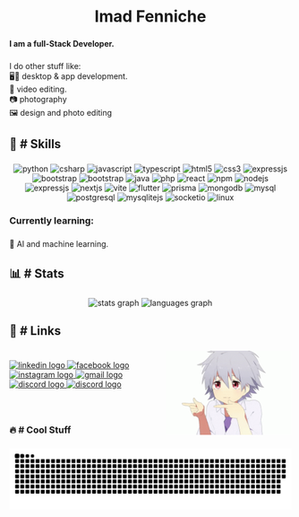 <h1 align="center">Imad Fenniche</h1>

###

<h4 align="left">I am a full-Stack Developer.</h4>

###

<p align="left">I do other stuff like:<br>🖥️📱 desktop & app development.<br>🎥 video editing.<br>📷 photography<br>🖼️ design and photo editing</p> 

###

<!---<h2>⌛ # Currently In Progress...</h2>

###


###--->

<h2 align="left">🌟 # Skills</h2>

###

<div align="center">
  <img src="https://img.shields.io/badge/python-yellowgreen?logo=python&logoColor=white&style=for-the-badge" width="fit-content" height="45px" alt="python"  />
  <img src="https://img.shields.io/badge/csharp-%239B4993?logo=csharp&logoColor=white&style=for-the-badge" width="fit-content" height="45px" alt="csharp"  />
  <img src="https://img.shields.io/badge/javascript-yellow?logo=javascript&logoColor=white&style=for-the-badge" width="fit-content" height="45px" alt="javascript"  />
  <img src="https://img.shields.io/badge/typescript-%23007ACC.svg?style=for-the-badge&logo=typescript&logoColor=white" width="fit-content" height="45px" alt="typescript"  />
  <img src="https://img.shields.io/badge/html-red?logo=html5&logoColor=white&style=for-the-badge" width="fit-content" height="45px" alt="html5"  />
  <img src="https://img.shields.io/badge/css-%23264de4?logo=css3&logoColor=white&style=for-the-badge" width="fit-content" height="45px" alt="css3"  />
  <img src="https://img.shields.io/badge/tailwindcss-%2338B2AC.svg?style=for-the-badge&logo=tailwind-css&logoColor=white" width="fit-content" height="45px" alt="expressjs"  />
  <img src="https://img.shields.io/badge/bootstrap-%238511FA.svg?style=for-the-badge&logo=bootstrap&logoColor=white" width="fit-content" height="45px" alt="bootstrap"  />
  <img src="https://img.shields.io/badge/Material%20UI-007FFF?style=for-the-badge&logo=mui&logoColor=white" width="fit-content" height="45px" alt="bootstrap"  />
  <img src="https://img.shields.io/badge/java-%23ED8B00.svg?style=for-the-badge&logo=openjdk&logoColor=white" width="fit-content" height="45px" alt="java"  />
  <img src="https://img.shields.io/badge/php-%23474A8A?logo=php&logoColor=white&style=for-the-badge" width="fit-content" height="45px" alt="php"  />
  <img src="https://img.shields.io/badge/react-%2361DBFB?logo=react&logoColor=white&style=for-the-badge" width="fit-content" height="45px" alt="react"  />
  <img src="https://img.shields.io/badge/npm-CB3837?style=for-the-badge&logo=npm&logoColor=white" width="fit-content" height="45px" alt="npm"  />
  <img src="https://img.shields.io/badge/node-darkgreen?logo=node.js&logoColor=white&style=for-the-badge" width="fit-content" height="45px" alt="nodejs"  />
  <img src="https://img.shields.io/badge/Express.js-grey?logo=express&logoColor=white&style=for-the-badge" width="fit-content" height="45px" alt="expressjs"  />
  <img src="https://img.shields.io/badge/Next-black?style=for-the-badge&logo=next.js&logoColor=white" width="fit-content" height="45px" alt="nextjs"  />
  <img src="https://img.shields.io/badge/Vite-B73BFE?style=for-the-badge&logo=vite&logoColor=FFD62E" width="fit-content" height="45px" alt="vite"  />
  <img src="https://img.shields.io/badge/flutter-08589c?style=for-the-badge&logo=flutter&logoColor=1fbcfd" width="fit-content" height="45px" alt="flutter"  />
  <img src="https://img.shields.io/badge/Prisma-3982CE?style=for-the-badge&logo=Prisma&logoColor=white" width="fit-content" height="45px" alt="prisma"  />
  <img src="https://img.shields.io/badge/MongoDB-%234ea94b.svg?style=for-the-badge&logo=mongodb&logoColor=white" width="fit-content" height="45px" alt="mongodb"  />
  <img src="https://img.shields.io/badge/mysql-%2300f.svg?style=for-the-badge&logo=mysql&logoColor=white" width="fit-content" height="45px" alt="mysql"  />
  <img src="https://img.shields.io/badge/postgres-%23316192.svg?style=for-the-badge&logo=postgresql&logoColor=white" width="fit-content" height="45px" alt="postgresql"  />
  <img src="https://img.shields.io/badge/sqlite-%2307405e.svg?style=for-the-badge&logo=sqlite&logoColor=white" width="fit-content" height="45px" alt="mysqlitejs"  />
  <img src="https://img.shields.io/badge/Socket.io-black?style=for-the-badge&logo=socket.io&badgeColor=010101" width="fit-content" height="45px" alt="socketio"  />
  <img src="https://img.shields.io/badge/linux-white?logo=linux&logoColor=black&style=for-the-badge" width="fit-content" height="45px" alt="linux"  />
</div>

###

<h3 align="left">Currently learning:</h3>

###

  💠 AI and machine learning.<br>

###

<h2 align="left">📊 # Stats</h2>

###

<div align="center">
  <img src="https://github-readme-stats-five-umber-90.vercel.app/api?username=imadfen&show_icons=true&theme=dracula" height="160px" alt="stats graph" />
  <img src="https://github-readme-stats-five-umber-90.vercel.app/api/top-langs/?username=imadfen&layout=donut&theme=dracula"  height="160px%" alt="languages graph"  />
</div>

###

<h2 align="left">🔗 # Links</h2>

###

<img align="right" height="150" src="./gif.gif"  />

###

<div align="left">
  <br/>
  <a href="https://www.linkedin.com/in/imad-fenniche-219b93256/" target="_blank">
    <img src="https://img.shields.io/static/v1?message=LinkedIn&logo=linkedin&label=&color=0077B5&logoColor=white&labelColor=&style=for-the-badge" height="50" alt="linkedin logo"  />
  </a>
  <a href="https://www.facebook.com/moh.mar.3958/" target="_blank">
    <img src="https://img.shields.io/static/v1?message=Facebook&logo=facebook&label=&color=1877F2&logoColor=white&labelColor=&style=for-the-badge" height="50" alt="facebook logo"  />
  </a>
  <a href="https://www.instagram.com/imad_fen.3/" target="_blank">
    <img src="https://img.shields.io/static/v1?message=Instagram&logo=instagram&label=&color=E4405F&logoColor=white&labelColor=&style=for-the-badge" height="50" alt="instagram logo"  />
  </a>
  <a href="https://mail.google.com/mail/?view=cm&fs=1&to=imadfen20@gmail.com" target="_blank">
    <img src="https://img.shields.io/static/v1?message=Gmail&logo=gmail&label=&color=D14836&logoColor=white&labelColor=&style=for-the-badge" height="50" alt="gmail logo"  />
  </a>
  <a href="http://discordapp.com/users/776405859395436579" target="_blank">
    <img src="https://img.shields.io/static/v1?message=Discord&logo=discord&label=&color=7289DA&logoColor=white&labelColor=&style=for-the-badge" height="50" alt="discord logo"  />
  </a>
  <a href="https://twitter.com/FenImad" target="_blank">
    <img src="https://img.shields.io/static/v1?message=X-Twitter&logo=X&label=&color=black&logoColor=white&labelColor=&style=for-the-badge" height="50" alt="discord logo"  />
  </a>
</div>

###

<br/>
<h3 align="left">🔥 # Cool Stuff</h3>

###

<div style="text-align: center;">
  <img src="https://raw.githubusercontent.com/imadfen/imadfen/output/github-contribution-grid-snake-dark.svg" alt="Activity Snake"/>
</div>

###
